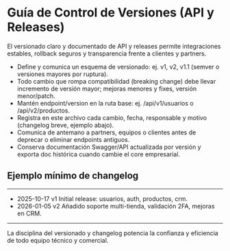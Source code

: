# Guía de Control de Versiones (API y Releases)

El versionado claro y documentado de API y releases permite integraciones estables, rollback seguros y transparencia frente a clientes y partners.

- Define y comunica un esquema de versionado: ej. v1, v2, v1.1 (semver o versiones mayores por ruptura).
- Todo cambio que rompa compatibilidad (breaking change) debe llevar incremento de versión mayor; mejoras menores y fixes, versión menor/patch.
- Mantén endpoint/version en la ruta base: ej. /api/v1/usuarios o /api/v2/productos.
- Registra en este archivo cada cambio, fecha, responsable y motivo (changelog breve, ejemplo abajo).
- Comunica de antemano a partners, equipos o clientes antes de deprecar o eliminar endpoints antiguos.
- Conserva documentación Swagger/API actualizada por versión y exporta doc histórica cuando cambie el core empresarial.

## Ejemplo mínimo de changelog
---
- 2025-10-17  v1 Initial release: usuarios, auth, productos, crm.
- 2026-01-05  v2 Añadido soporte multi-tienda, validación 2FA, mejoras en CRM.
---

La disciplina del versionado y changelog potencia la confianza y eficiencia de todo equipo técnico y comercial.

